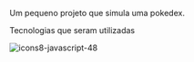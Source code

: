<p> Um pequeno projeto  que simula uma pokedex.</p>
Tecnologias que seram utilizadas


![icons8-javascript-48](https://github.com/kaueh-silva/pokedex/assets/128000044/c0eb2d0b-1313-4fe4-850b-bc6250a572d6)

